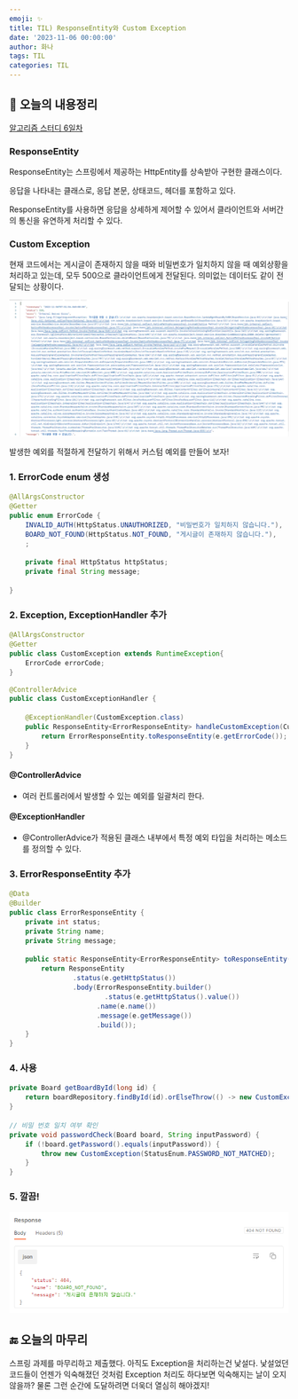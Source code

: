 ```yaml
---
emoji: ✨
title: TIL) ResponseEntity와 Custom Exception
date: '2023-11-06 00:00:00'
author: 화나
tags: TIL
categories: TIL
---
```


## 📝 오늘의 내용정리

[알고리즘 스터디 6일차](https://github.com/StudySpringAlgorithm/Study_Algorithm_TeamSpring/blob/main/Kim/day6/day6.md)

### ResponseEntity

ResponseEntity는 스프링에서 제공하는 HttpEntity를 상속받아 구현한 클래스이다.

응답을 나타내는 클래스로, 응답 본문, 상태코드, 헤더를 포함하고 있다.

ResponseEntity를 사용하면 응답을 상세하게 제어할 수 있어서 클라이언트와 서버간의 통신을 유연하게 처리할 수 있다.

### Custom Exception

현재 코드에서는 게시글이 존재하지 않을 때와 비밀번호가 일치하지 않을 때 예외상황을 처리하고 있는데, 모두 500으로 클라이언트에게 전달된다. 의미없는 데이터도 같이 전달되는 상황이다.

![사진](before.png)

발생한 예외를 적절하게 전달하기 위해서 커스텀 예외를 만들어 보자!

### 1. ErrorCode enum 생성

```java
@AllArgsConstructor
@Getter
public enum ErrorCode {
	INVALID_AUTH(HttpStatus.UNAUTHORIZED, "비밀번호가 일치하지 않습니다."),
	BOARD_NOT_FOUND(HttpStatus.NOT_FOUND, "게시글이 존재하지 않습니다."),
	;

	private final HttpStatus httpStatus;
	private final String message;

}
```

### 2. Exception, ExceptionHandler 추가

```java
@AllArgsConstructor
@Getter
public class CustomException extends RuntimeException{
	ErrorCode errorCode;
}
```

```java
@ControllerAdvice
public class CustomExceptionHandler {

	@ExceptionHandler(CustomException.class)
	public ResponseEntity<ErrorResponseEntity> handleCustomException(CustomException e){
		return ErrorResponseEntity.toResponseEntity(e.getErrorCode());
	}
}
```

#### @ControllerAdvice

- 여러 컨트롤러에서 발생할 수 있는 예외를 일괄처리 한다.

#### @ExceptionHandler

- @ControllerAdvice가 적용된 클래스 내부에서 특정 예외 타입을 처리하는 메소드를 정의할 수 있다.

### 3. ErrorResponseEntity 추가

```java
@Data
@Builder
public class ErrorResponseEntity {
    private int status;
    private String name;
    private String message;

    public static ResponseEntity<ErrorResponseEntity> toResponseEntity(ErrorCode e){
        return ResponseEntity
                .status(e.getHttpStatus())
                .body(ErrorResponseEntity.builder()
	              		.status(e.getHttpStatus().value())
	                  .name(e.name())
	                  .message(e.getMessage())
	                  .build());
    }
}
```

### 4. 사용

```java
private Board getBoardById(long id) {
	return boardRepository.findById(id).orElseThrow(() -> new CustomException(StatusEnum.BOARD_NOT_FOUND));
}

// 비밀 번호 일치 여부 확인
private void passwordCheck(Board board, String inputPassword) {
	if (!board.getPassword().equals(inputPassword)) {
		throw new CustomException(StatusEnum.PASSWORD_NOT_MATCHED);
	}
}
```

### 5. 깔끔!

![image](after.png)

## 🔚 오늘의 마무리

스프링 과제를 마무리하고 제출했다. 아직도 Exception을 처리하는건 낯설다. 낯설었던 코드들이 언젠가 익숙해졌던 것처럼 Exception 처리도 하다보면 익숙해지는 날이 오지 않을까? 물론 그런 순간에 도달하려면 더욱더 열심히 해야겠지!


```toc

```